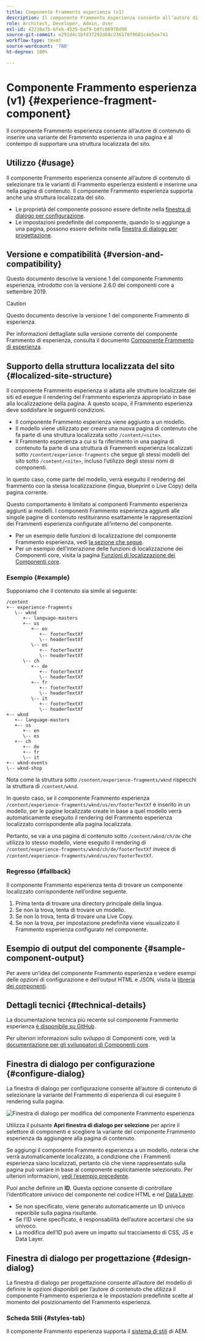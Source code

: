 ```yaml
---
title: Componente Frammento esperienza (v1)
description: Il componente Frammento esperienza consente all’autore di contenuto di aggiungere a una pagina una variante del Frammento esperienza.
role: Architect, Developer, Admin, User
exl-id: 42230a7b-6feb-4535-baf9-b8fc06978d98
source-git-commit: e291d4c1bfd37292d68c236178f9681c4e5ee741
workflow-type: tm+mt
source-wordcount: '780'
ht-degree: 100%

---
```


# Componente Frammento esperienza (v1) {#experience-fragment-component}

Il componente Frammento esperienza consente all’autore di contenuto di inserire una variante del Frammento esperienza in una pagina e al contempo di supportare una struttura localizzata del sito.

## Utilizzo {#usage}

Il componente Frammento esperienza consente all’autore di contenuto di selezionare tra le varianti di Frammento esperienza esistenti e inserirne una nella pagina di contenuto. Il componente Frammento esperienza supporta anche una struttura localizzata del sito.

* Le proprietà del componente possono essere definite nella [finestra di dialogo per configurazione](#configure-dialog).
* Le impostazioni predefinite del componente, quando lo si aggiunge a una pagina, possono essere definite nella [finestra di dialogo per progettazione](#design-dialog).

## Versione e compatibilità {#version-and-compatibility}

Questo documento descrive la versione 1 del componente Frammento esperienza, introdotto con la versione 2.6.0 dei componenti core a settembre 2019.

>[!CAUTION]
>
>Questo documento descrive la versione 1 del componente Frammento di esperienza.
>
>Per informazioni dettagliate sulla versione corrente del componente Frammento di esperienza, consulta il documento [Componente Frammento di esperienza](/help/components/experience-fragment.md).

## Supporto della struttura localizzata del sito {#localized-site-structure}

Il componente Frammento esperienza si adatta alle strutture localizzate dei siti ed esegue il rendering del Frammento esperienza appropriato in base alla localizzazione della pagina. A questo scopo, il Frammento esperienza deve soddisfare le seguenti condizioni.

* Il componente Frammento esperienza viene aggiunto a un modello.
* Il modello viene utilizzato per creare una nuova pagina di contenuto che fa parte di una struttura localizzata sotto `/content/<site>`.
* Il Frammento esperienza a cui si fa riferimento in una pagina di contenuto fa parte di una struttura di Frammenti esperienza localizzati sotto `/content/experience-fragments` che segue gli stessi modelli del sito sotto `/content/<site>`, incluso l’utilizzo degli stessi nomi di componenti.

In questo caso, come parte del modello, verrà eseguito il rendering del frammento con la stessa localizzazione (lingua, blueprint o Live Copy) della pagina corrente.

Questo comportamento è limitato ai componenti Frammento esperienza aggiunti ai modelli. I componenti Frammento esperienza aggiunti alle singole pagine di contenuto restituiranno esattamente le rappresentazioni dei Frammenti esperienza configurate all’interno del componente.

* Per un esempio delle funzioni di localizzazione del componente Frammento esperienza, vedi [la sezione che segue](#example).
* Per un esempio dell’interazione delle funzioni di localizzazione dei Componenti core, visita la pagina [Funzioni di localizzazione dei Componenti core](/help/get-started/localization.md).

### Esempio {#example}

Supponiamo che il contenuto sia simile al seguente:

```
/content
+-- experience-fragments
   \-- wknd
      +-- language-masters
      +-- us
         +-- en
            +-- footerTextXf
            \-- headerTextXf
         \-- es
            +-- footerTextXf
            \-- headerTextXf
      \-- ch
         +-- de
            +-- footerTextXf
            \-- headerTextXf
         +-- fr
            +-- footerTextXf
            \-- headerTextXf
         \-- it
            +-- footerTextXf
            \-- headerTextXf
+-- wknd
   +-- language-masters
   +-- us
      +-- en
      \-- es
   +-- ch
      +-- de
      +-- fr
      \-- it
+-- wknd-events
\-- wknd-shop
```

Nota come la struttura sotto `/content/experience-fragments/wknd` rispecchi la struttura di `/content/wknd`.

In questo caso, se il componente Frammento esperienza `/content/experience-fragments/wknd/us/en/footerTextXf` è inserito in un modello, per le pagine localizzate create in base a quel modello verrà automaticamente eseguito il rendering del Frammento esperienza localizzato corrispondente alla pagina localizzata.

Pertanto, se vai a una pagina di contenuto sotto `/content/wknd/ch/de` che utilizza lo stesso modello, viene eseguito il rendering di `/content/experience-fragments/wknd/ch/de/footerTextXf` invece di `/content/experience-fragments/wknd/us/en/footerTextXf`.

### Regresso {#fallback}

Il componente Frammento esperienza tenta di trovare un componente localizzato corrispondente nell’ordine seguente.

1. Prima tenta di trovare una directory principale della lingua.
1. Se non la trova, tenta di trovare un modello.
1. Se non lo trova, tenta di trovare una Live Copy.
1. Se non la trova, per impostazione predefinita viene visualizzato il Frammento esperienza configurato nel componente.

## Esempio di output del componente {#sample-component-output}

Per avere un’idea del componente Frammento esperienza e vedere esempi delle opzioni di configurazione e dell’output HTML e JSON, visita la [libreria dei componenti](https://adobe.com/go/aem_cmp_library_xf).

## Dettagli tecnici {#technical-details}

La documentazione tecnica più recente sul componente Frammento esperienza [è disponibile su GitHub](https://adobe.com/go/aem_cmp_tech_xf_v1).

Per ulteriori informazioni sullo sviluppo di Componenti core, vedi la [documentazione per gli sviluppatori di Componenti core](/help/developing/overview.md).

## Finestra di dialogo per configurazione {#configure-dialog}

La finestra di dialogo per configurazione consente all’autore di contenuto di selezionare la variante del Frammento di esperienza di cui eseguire il rendering sulla pagina.

![Finestra di dialogo per modifica del componente Frammento esperienza](/help/assets/experience-fragment-edit.png)

Utilizza il pulsante **Apri finestra di dialogo per selezione** per aprire il selettore di componenti e scegliere la variante del componente Frammento esperienza da aggiungere alla pagina di contenuto.

Se aggiungi il componente Frammento esperienza a un modello, noterai che verrà automaticamente localizzato, a condizione che i Frammenti esperienza siano localizzati, pertanto ciò che viene rappresentato sulla pagina può variare in base al componente esplicitamente selezionato. Per ulteriori informazioni, [vedi l’esempio precedente](#example).

Puoi anche definire un **ID**. Questa opzione consente di controllare l’identificatore univoco del componente nel codice HTML e nel [Data Layer](/help/developing/data-layer/overview.md).

* Se non specificato, viene generato automaticamente un ID univoco reperibile sulla pagina risultante.
* Se l’ID viene specificato, è responsabilità dell’autore accertarsi che sia univoco.
* La modifica dell’ID può avere un impatto sul tracciamento di CSS, JS e Data Layer.

## Finestra di dialogo per progettazione {#design-dialog}

La finestra di dialogo per progettazione consente all’autore del modello di definire le opzioni disponibili per l’autore di contenuto che utilizza il componente Frammento esperienza e le impostazioni predefinite scelte al momento del posizionamento del Frammento esperienza.

### Scheda Stili {#styles-tab}

Il componente Frammento esperienza supporta il [sistema di stili](/help/get-started/authoring.md#component-styling) di AEM.
